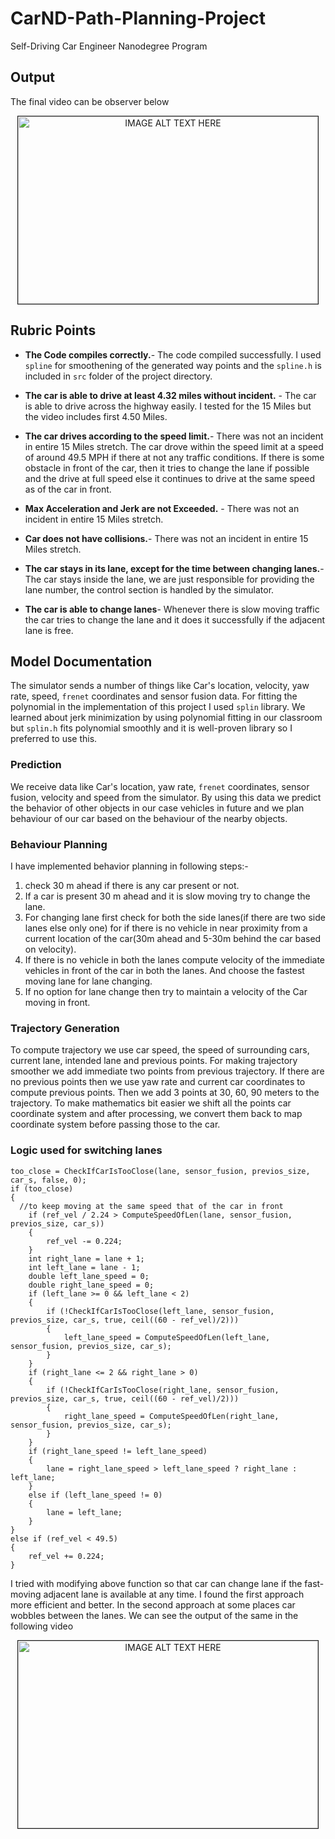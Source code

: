 # CarND-Path-Planning-Project
Self-Driving Car Engineer Nanodegree Program

## Output
The final video can be observer below
<p align="center"><a href="https://youtu.be/l5u83bPHjMg" target="_blank"><img src="https://img.youtube.com/vi/l5u83bPHjMg/0.jpg" alt="IMAGE ALT TEXT HERE" width="480" height="300" border="1" /></a></p>

## Rubric Points

* **The Code compiles correctly.**- The code compiled successfully. I used `spline` for smoothening of the generated way points and the `spline.h`  is included in `src` folder of the project directory.

* **The car is able to drive at least 4.32 miles without incident.** - The car is able to drive across the highway easily. I tested for the 15 Miles but the video includes first 4.50 Miles.

* **The car drives according to the speed limit.**- There was not an incident in entire 15 Miles stretch. The car drove within the speed limit at a speed of around 49.5 MPH if there at not any traffic conditions. If there is some obstacle in front of the car, then it tries to change the lane if possible and the drive at full speed else it continues to drive at the same speed as of the car in front.

* **Max Acceleration and Jerk are not Exceeded.** - There was not an incident in entire 15 Miles stretch. 

* **Car does not have collisions.**- There was not an incident in entire 15 Miles stretch. 

* **The car stays in its lane, except for the time between changing lanes.**- The car stays inside the lane, we are just responsible for providing the lane number, the control section is handled by the simulator.

* **The car is able to change lanes**- Whenever there is slow moving traffic the car tries to change the lane and it does it successfully if the adjacent lane is free.


## Model Documentation

The simulator sends a number of things like Car's location, velocity, yaw rate, speed, `frenet` coordinates and sensor fusion data.  For fitting the polynomial in the implementation of this project I used `splin` library. We learned about jerk minimization by using polynomial fitting in our classroom but `splin.h` fits polynomial smoothly and it is well-proven library so I preferred to use this.

### Prediction

We receive data like Car's location, yaw rate, `frenet` coordinates, sensor fusion, velocity and speed from the simulator. By using this data we predict the behavior of other objects in our case vehicles in future and we plan behaviour of our car based on the behaviour of the nearby objects.

### Behaviour Planning 


I have implemented behavior planning in following steps:-

1. check 30 m ahead if there is any car present or not.
2. If a car is present 30 m ahead and it is slow moving try to change the lane.
3. For changing lane first check for both the side lanes(if there are two side lanes else only one) for if there is no vehicle in near proximity from a current location of the car(30m ahead and 5-30m behind the car based on velocity).
4. If there is no vehicle in both the lanes compute velocity of the immediate vehicles in front of the car in both the lanes. And choose the fastest moving lane for lane changing.
5. If no option for lane change then try to maintain a velocity of the Car moving in front.


### Trajectory Generation

To compute trajectory we use car speed, the speed of surrounding cars, current lane, intended lane and previous points. For making trajectory smoother we add immediate two points from previous trajectory. If there are no previous points then we use yaw rate and current car coordinates to compute previous points. Then we add 3 points at 30, 60, 90 meters to the trajectory. To make mathematics bit easier we shift all the points car coordinate system and after processing, we convert them back to map coordinate system before passing those to the car.

### Logic used for switching lanes
```
too_close = CheckIfCarIsTooClose(lane, sensor_fusion, previos_size, car_s, false, 0);
if (too_close)
{
  //to keep moving at the same speed that of the car in front
    if (ref_vel / 2.24 > ComputeSpeedOfLen(lane, sensor_fusion, previos_size, car_s))
    {
        ref_vel -= 0.224;
    }
    int right_lane = lane + 1;
    int left_lane = lane - 1;
    double left_lane_speed = 0;
    double right_lane_speed = 0;
    if (left_lane >= 0 && left_lane < 2)
    {
        if (!CheckIfCarIsTooClose(left_lane, sensor_fusion, previos_size, car_s, true, ceil((60 - ref_vel)/2)))
        {
            left_lane_speed = ComputeSpeedOfLen(left_lane, sensor_fusion, previos_size, car_s);
        }
    }
    if (right_lane <= 2 && right_lane > 0)
    {
        if (!CheckIfCarIsTooClose(right_lane, sensor_fusion, previos_size, car_s, true, ceil((60 - ref_vel)/2)))
        {
            right_lane_speed = ComputeSpeedOfLen(right_lane, sensor_fusion, previos_size, car_s);
        }
    }
    if (right_lane_speed != left_lane_speed)
    {
        lane = right_lane_speed > left_lane_speed ? right_lane : left_lane;
    }
    else if (left_lane_speed != 0)
    {
        lane = left_lane;
    }
}
else if (ref_vel < 49.5)
{
    ref_vel += 0.224;
}
```

I tried with modifying above function so that car can change lane if the fast-moving adjacent lane is available at any time. I found the first approach more efficient and better. In the second approach at some places car wobbles between the lanes. We can see the output of the same in the following video

 <p align="center"><a href="https://youtu.be/PyNT9uD57oA" target="_blank"><img src="https://img.youtube.com/vi/PyNT9uD57oA/0.jpg" alt="IMAGE ALT TEXT HERE" width="480" height="300" border="1" /></a></p>